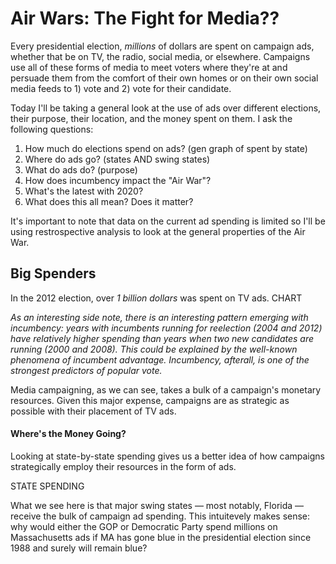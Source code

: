# Air Wars: The Fight for Media??
Every presidential election, *millions* of dollars are spent on campaign ads, whether that be on TV, the radio, social media, or elsewhere. Campaigns use all of these forms of media to meet voters where they're at and persuade them from the comfort of their own homes or on their own social media feeds to 1) vote and 2) vote for their candidate.

Today I'll be taking a general look at the use of ads over different elections, their purpose, their location, and the money spent on them. I ask the following questions: 
  1. How much do elections spend on ads? (gen graph of spent by state)
  2. Where do ads go? (states AND swing states)
  3. What do ads do? (purpose)
  4. How does incumbency impact the "Air War"? 
  5. What's the latest with 2020? 
  6. What does this all mean? Does it matter? 
  
  It's important to note that data on the current ad spending is limited so I'll be using restrospective analysis to look at the general properties of the Air War. 
  
## Big Spenders 
In the 2012 election, over *1 billion dollars* was spent on TV ads. 
CHART 

*As an interesting side note, there is an interesting pattern emerging with incumbency: years with incumbents running for reelection (2004 and 2012) have relatively higher spending than years when two new candidates are running (2000 and 2008). This could be explained by the well-known phenomena of incumbent advantage. Incumbency, afterall, is one of the strongest predictors of popular vote.* 
  
Media campaigning, as we can see, takes a bulk of a campaign's monetary resources. Given this major expense, campaigns are as strategic as possible with their placement of TV ads.

#### Where's the Money Going?
Looking at state-by-state spending gives us a better idea of how campaigns strategically employ their resources in the form of ads. 

STATE SPENDING

What we see here is that major swing states — most notably, Florida — receive the bulk of campaign ad spending. This intuitevely makes sense: why would either the GOP or Democratic Party spend millions on Massachusetts ads if MA has gone blue in the presidential election since 1988 and surely will remain blue? 

